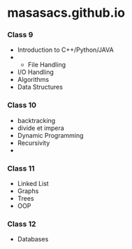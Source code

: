 # masasacs.github.io


### Class 9
- Introduction to C++/Python/JAVA
- - File Handling
- I/O Handling
- Algorithms
- Data Structures

### Class 10
- backtracking
- divide et impera
- Dynamic Programming
- Recursivity
- 
### Class 11
- Linked List
- Graphs
- Trees
- OOP
### Class 12
- Databases
